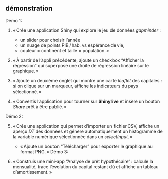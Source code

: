 ## démonstration

Démo 1:

1.  « Crée une application Shiny qui explore le jeu de données
    *gapminder* :

    -   un slider pour choisir l’année
    -   un nuage de points PIB $/$ hab. vs espérance de vie,
    -   couleur = continent et taille = population. »

2.  « À partir de l’appli précédente, ajoute un checkbox “Afficher la
    régression” qui superpose une droite de régression linéaire sur le
    graphique. »

3.  « Ajoute un deuxième onglet qui montre une carte *leaflet* des
    capitales : si on clique sur un marqueur, affiche les indicateurs du
    pays sélectionné. »

4.  « Convertis l’application pour tourner sur **Shinylive** et insère
    un bouton *Share* prêt à être publié. »

Démo 2:

5.  « Crée une application qui permet d’importer un fichier CSV, affiche
    un aperçu *DT* des données et génère automatiquement un histogramme
    de la variable numérique sélectionnée dans un *selectInput*. »
    -   « Ajoute un bouton “Télécharger” pour exporter le graphique au
        format PNG. »
Démo 3:

6.  « Construis une mini‑app “Analyse de prêt hypothécaire” : calcule la
    mensualité, trace l’évolution du capital restant dû et affiche un
    tableau d’amortissement. »